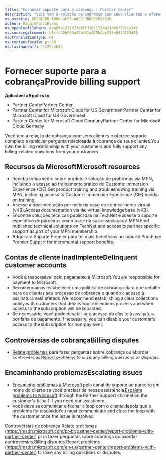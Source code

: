 ```yaml
---
title: "Fornecer suporte para a cobrança | Partner Center"
description: "Você tem a relação de cobrança com seus clientes e oferece suporte completo a qualquer pergunta relacionada à cobrança de seus clientes."
ms.assetid: DE0942BB-A0D0-4CF9-A60E-0BD095692C26
author: MaggiePucciEvans
ms.openlocfilehash: 60a8fa1271d73e07f31b7172da31a66f702ce342
ms.sourcegitcommit: b1cfc52b956a25bd81a449bdce21fe94f4823482
ms.translationtype: HT
ms.contentlocale: pt-BR
ms.lasthandoff: 01/25/2018
---
```

# <a name="provide-billing-support"></a><span data-ttu-id="194e8-103">Fornecer suporte para a cobrança</span><span class="sxs-lookup"><span data-stu-id="194e8-103">Provide billing support</span></span>

**<span data-ttu-id="194e8-104">Aplicável a</span><span class="sxs-lookup"><span data-stu-id="194e8-104">Applies to</span></span>**

-  <span data-ttu-id="194e8-105">Partner Center</span><span class="sxs-lookup"><span data-stu-id="194e8-105">Partner Center</span></span>
-  <span data-ttu-id="194e8-106">Partner Center for Microsoft Cloud for US Government</span><span class="sxs-lookup"><span data-stu-id="194e8-106">Partner Center for Microsoft Cloud for US Government</span></span>
-  <span data-ttu-id="194e8-107">Partner Center for Microsoft Cloud Germany</span><span class="sxs-lookup"><span data-stu-id="194e8-107">Partner Center for Microsoft Cloud Germany</span></span>

<span data-ttu-id="194e8-108">Você tem a relação de cobrança com seus clientes e oferece suporte completo a qualquer pergunta relacionada à cobrança de seus clientes.</span><span class="sxs-lookup"><span data-stu-id="194e8-108">You own the billing relationship with your customers and fully support any billing-related questions from your customers.</span></span>

## <a href="" id="microsoftresources"></a><span data-ttu-id="194e8-109">Recursos da Microsoft</span><span class="sxs-lookup"><span data-stu-id="194e8-109">Microsoft resources</span></span>


-   <span data-ttu-id="194e8-110">Receba treinamento sobre produto e solução de problemas via MPN, incluindo o acesso ao treinamento prático do Customer Immersion Experience (CIE).</span><span class="sxs-lookup"><span data-stu-id="194e8-110">Get product training and troubleshooting training via MPN, including access to Customer Immersion Experience (CIE) hands-on training.</span></span>
-   <span data-ttu-id="194e8-111">Acesse a documentação por meio da base de conhecimento virtual (vKB).</span><span class="sxs-lookup"><span data-stu-id="194e8-111">Access documentation via the virtual knowledge base (vKB).</span></span>
-   <span data-ttu-id="194e8-112">Encontre soluções técnicas publicadas na TechNet e acesse o suporte específico de parceiros como parte da sua associação à MPN.</span><span class="sxs-lookup"><span data-stu-id="194e8-112">Find published technical solutions on TechNet and access to partner specific support as part of your MPN membership.</span></span>
-   <span data-ttu-id="194e8-113">Adquira o Suporte Premier para ter mais benefícios no suporte.</span><span class="sxs-lookup"><span data-stu-id="194e8-113">Purchase Premier Support for incremental support benefits.</span></span>

## <a href="" id="delinquentcustomeraccounts"></a><span data-ttu-id="194e8-114">Contas de cliente inadimplente</span><span class="sxs-lookup"><span data-stu-id="194e8-114">Delinquent customer accounts</span></span>


-   <span data-ttu-id="194e8-115">Você é responsável pelo pagamento à Microsoft.</span><span class="sxs-lookup"><span data-stu-id="194e8-115">You are responsible for payment to Microsoft.</span></span>
-   <span data-ttu-id="194e8-116">Recomendamos estabelecer uma política de cobrança clara que detalhe para os clientes seu processo de cobrança e quando o acesso à assinatura será afetado.</span><span class="sxs-lookup"><span data-stu-id="194e8-116">We recommend establishing a clear collections policy with customers that details your collections process and when access to the subscription will be impacted.</span></span>
-   <span data-ttu-id="194e8-117">Se necessário, você pode desabilitar o acesso do cliente à assinatura por falta de pagamento.</span><span class="sxs-lookup"><span data-stu-id="194e8-117">If necessary, you can disable your customer's access to the subscription for non-payment.</span></span>

## <a href="" id="billingdisputes"></a><span data-ttu-id="194e8-118">Controvérsias de cobrança</span><span class="sxs-lookup"><span data-stu-id="194e8-118">Billing disputes</span></span>


-   <span data-ttu-id="194e8-119">[Relate problemas](report-problems-with-partner-center.md) para fazer perguntas sobre cobrança ou abordar controvérsias.</span><span class="sxs-lookup"><span data-stu-id="194e8-119">[Report problems](report-problems-with-partner-center.md) to raise any billing questions or disputes.</span></span>

## <a href="" id="escalatingissues"></a><span data-ttu-id="194e8-120">Encaminhando problemas</span><span class="sxs-lookup"><span data-stu-id="194e8-120">Escalating issues</span></span>


-   <span data-ttu-id="194e8-121">[Encaminhe problemas à Microsoft](escalate-problems-to-microsoft.md) pelo canal de suporte ao parceiro em nome do cliente se você precisar de nossa assistência.</span><span class="sxs-lookup"><span data-stu-id="194e8-121">[Escalate problems to Microsoft](escalate-problems-to-microsoft.md) through the Partner Support channel on the customer's behalf if you need our assistance.</span></span>
-   <span data-ttu-id="194e8-122">Você deve se comunicar e fechar o loop com o cliente depois que o problema for resolvido</span><span class="sxs-lookup"><span data-stu-id="194e8-122">You must communicate and close the loop with the customer once the issue is resolved</span></span> 

 
<span data-ttu-id="194e8-123">Controvérsias de cobrança Relate problemas (https://msdn.microsoft.com/pt-br/partner-center/report-problems-with-partner-center) para fazer perguntas sobre cobrança ou abordar controvérsias.</span><span class="sxs-lookup"><span data-stu-id="194e8-123">Billing disputes Report problems (https://msdn.microsoft.com/en-us/partner-center/report-problems-with-partner-center) to raise any billing questions or disputes.</span></span>


